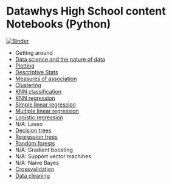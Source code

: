 # Datawhys High School content Notebooks (Python)

[![Binder](https://mybinder.org/badge_logo.svg)](https://mybinder.org/v2/gh/memphis-iis/datawhys-highschool-notebooks-python/master?urlpath=lab)

-	Getting around 
-	[Data science and the nature of data](Datascience_and_the_Nature_of_Data.ipynb) 
-	[Plotting](Plotting.ipynb) 
-	[Descriptive Stats](Descriptive_Statistics.ipynb)
-	[Measures of association](Measures_of_Association.ipynb) 
-	[Clustering](Clustering.ipynb) 
-	[KNN classification](KNN_Classification.ipynb) 
-	[KNN regression](KNN_Regression.ipynb) 
-	[Simple linear regression](Simple_Linear_Regression.ipynb) 
-	[Multiple linear regression](Multiple_Linear_Regression.ipynb) 
-	[Logistic regression](Logistic_Regression.ipynb) 
-	N/A: Lasso 
-	[Decision trees](Decision_Trees.ipynb) 
-	[Regression trees](Regression_Tree.ipynb) 
-	[Random forests](Random_Forests.ipynb) 
-	N/A: Gradient boosting 
-	N/A: Support vector machines 
-	N/A: Naive Bayes 
-	[Crossvalidation](Crossvalidation.ipynb)   
-	[Data cleaning](Data_Cleaning.ipynb) 
